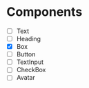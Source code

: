 # Components

- [ ] Text
- [ ] Heading
- [x] Box
- [ ] Button
- [ ] TextInput
- [ ] CheckBox
- [ ] Avatar
